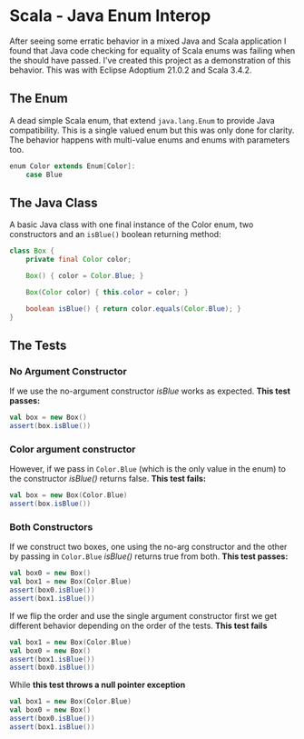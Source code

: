 # Scala - Java Enum Interop

After seeing some erratic behavior in a mixed Java and Scala application
I found that Java code checking for equality of Scala enums was failing
when the should have passed. I've created this project as a demonstration
of this behavior. This was with Eclipse Adoptium 21.0.2 and Scala 3.4.2.

## The Enum

A dead simple Scala enum, that extend `java.lang.Enum` to provide Java
compatibility. This is a single valued enum but this was only done for
clarity. The behavior happens with multi-value enums and enums with
parameters too.

```scala
enum Color extends Enum[Color]:
    case Blue
```

## The Java Class

A basic Java class with one final instance of the Color enum, two constructors
and an `isBlue()` boolean returning method:

```java
class Box {
    private final Color color;

    Box() { color = Color.Blue; }

    Box(Color color) { this.color = color; }

    boolean isBlue() { return color.equals(Color.Blue); }
}
```

## The Tests

### No Argument Constructor

If we use the no-argument constructor _isBlue_ works as expected.
**This test passes:**

```scala
val box = new Box()
assert(box.isBlue())
```

### Color argument constructor

However, if we pass in `Color.Blue` (which is the only value in the enum)
to the constructor _isBlue()_ returns false.
**This test fails:**

```scala
val box = new Box(Color.Blue)
assert(box.isBlue())
```

### Both Constructors

If we construct two boxes, one using the no-arg constructor and the other
by passing in `Color.Blue` _isBlue()_ returns true from both.
**This test passes:**

```scala
val box0 = new Box()
val box1 = new Box(Color.Blue)
assert(box0.isBlue())
assert(box1.isBlue())
```

If we flip the order and use the single argument constructor first we get
different behavior depending on the order of the tests.
**This test fails**

```scala
val box1 = new Box(Color.Blue)
val box0 = new Box()
assert(box1.isBlue())
assert(box0.isBlue())
```

While **this test throws a null pointer exception**

```scala
val box1 = new Box(Color.Blue)
val box0 = new Box()
assert(box0.isBlue())
assert(box1.isBlue())
```
